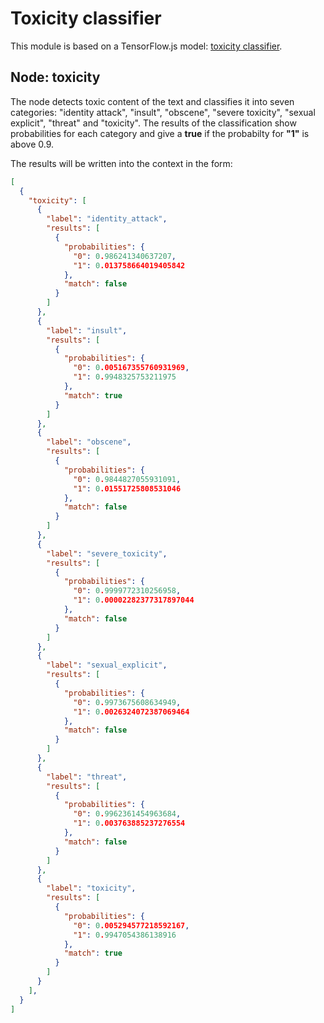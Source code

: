 # Toxicity classifier

This module is based on a TensorFlow.js model: [toxicity classifier](https://github.com/tensorflow/tfjs-models/tree/master/toxicity). 

## Node: toxicity

The node detects toxic content of the text and classifies it into seven categories: "identity attack", "insult", "obscene", "severe toxicity", "sexual explicit", "threat" and "toxicity". 
The results of the classification show probabilities for each category and give a **true** if the probabilty for **"1"** is above 0.9. 

The results will be written into the context in the form:

```json
[
  {
    "toxicity": [
      {
        "label": "identity_attack",
        "results": [
          {
            "probabilities": {
              "0": 0.986241340637207,
              "1": 0.013758664019405842
            },
            "match": false
          }
        ]
      },
      {
        "label": "insult",
        "results": [
          {
            "probabilities": {
              "0": 0.005167355760931969,
              "1": 0.9948325753211975
            },
            "match": true
          }
        ]
      },
      {
        "label": "obscene",
        "results": [
          {
            "probabilities": {
              "0": 0.9844827055931091,
              "1": 0.01551725808531046
            },
            "match": false
          }
        ]
      },
      {
        "label": "severe_toxicity",
        "results": [
          {
            "probabilities": {
              "0": 0.9999772310256958,
              "1": 0.00002282377317897044
            },
            "match": false
          }
        ]
      },
      {
        "label": "sexual_explicit",
        "results": [
          {
            "probabilities": {
              "0": 0.9973675608634949,
              "1": 0.0026324072387069464
            },
            "match": false
          }
        ]
      },
      {
        "label": "threat",
        "results": [
          {
            "probabilities": {
              "0": 0.9962361454963684,
              "1": 0.003763885237276554
            },
            "match": false
          }
        ]
      },
      {
        "label": "toxicity",
        "results": [
          {
            "probabilities": {
              "0": 0.005294577218592167,
              "1": 0.9947054386138916
            },
            "match": true
          }
        ]
      }
    ],
  }
]
```
